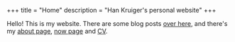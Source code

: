 +++
title = "Home"
description = "Han Kruiger's personal website"
+++

Hello! This is my website.
There are some blog posts [over here](/posts), and there's my [about page](/about), [now page](/now) and [CV](/cv).
